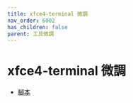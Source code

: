 ```yaml
---
title: xfce4-terminal 微調
nav_order: 6002
has_children: false
parent: 工具微調
---
```



# xfce4-terminal 微調


* [腳本](https://github.com/samwhelp/note-about-manjaro/tree/gh-pages/_demo/adjustment/tool/xfce4-terminal)
